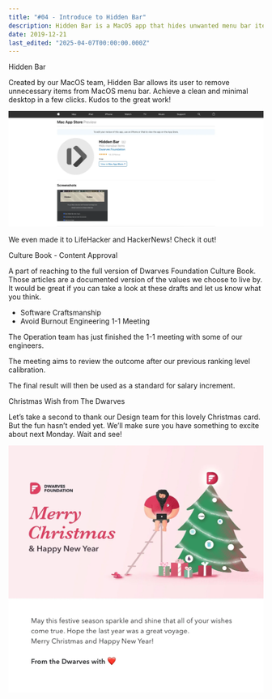 ```yaml
---
title: "#04 - Introduce to Hidden Bar"
description: Hidden Bar is a MacOS app that hides unwanted menu bar items for a clean, minimal desktop, praised by LifeHacker and HackerNews.
date: 2019-12-21
last_edited: "2025-04-07T00:00:00.000Z"
---
```


Hidden Bar

Created by our MacOS team, Hidden Bar allows its user to remove unnecessary items from MacOS menu bar. Achieve a clean and minimal desktop in a few clicks. Kudos to the great work!

![](assets/notion-image-1744007182184-moy94.webp)

We even made it to LifeHacker and HackerNews! Check it out!

Culture Book - Content Approval

A part of reaching to the full version of Dwarves Foundation Culture Book. Those articles are a documented version of the values we choose to live by. It would be great if you can take a look at these drafts and let us know what you think.

- Software Craftsmanship
- Avoid Burnout
  Engineering 1-1 Meeting

The Operation team has just finished the 1-1 meeting with some of our engineers.

The meeting aims to review the outcome after our previous ranking level calibration.

The final result will then be used as a standard for salary increment.

Christmas Wish from The Dwarves

Let’s take a second to thank our Design team for this lovely Christmas card. But the fun hasn’t ended yet. We’ll make sure you have something to excite about next Monday. Wait and see!

![](assets/notion-image-1744007182341-8dwbi.webp)

